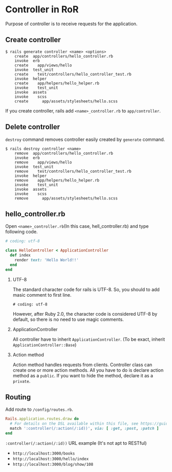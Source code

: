# Controller in RoR

Purpose of controller is to receive requests for the application. 

## Create controller

```shell
$ rails generate controller <name> <options>
    create  app/controllers/hello_controller.rb
    invoke  erb
    create    app/views/hello
    invoke  test_unit
    create    test/controllers/hello_controller_test.rb
    invoke  helper
    create    app/helpers/hello_helper.rb
    invoke    test_unit
    invoke  assets
    invoke    scss
    create      app/assets/stylesheets/hello.scss
```

If you create controller, rails add `<name>_controller.rb` to `app/controller`.

## Delete controller

`destroy` command removes controller easily created by `generate` command.

```shell
$ rails destroy controller <name>
    remove  app/controllers/hello_controller.rb
    invoke  erb
    remove    app/views/hello
    invoke  test_unit
    remove    test/controllers/hello_controller_test.rb
    invoke  helper
    remove    app/helpers/hello_helper.rb
    invoke    test_unit
    invoke  assets
    invoke    scss
    remove      app/assets/stylesheets/hello.scss
```

## hello_controller.rb

Open `<name>_controller.rb`(In this case, hell_controller.rb) and type following code.

```ruby
# coding: utf-8

class HelloController < ApplicationController
  def index
    render text: 'Hello World!!'
  end
end
```

1. UTF-8

    The standard character code for rails is UTF-8. So, you should to add masic comment to first line.

    `# coding: utf-8`

    However, after Ruby 2.0, the character code is considered UTF-8 by default, so there is no need to use magic comments.

2. ApplicationController

    All controller have to inherit `ApplicationController`. (To be exact, inherit `ApplicationController::Base`)

3. Action method

    Action method handles requests from clients. Controller class can create one or more action methods. All you have to do is declare action method as a `public`. If you want to hide the method, declare it as a `private`.

## Routing

Add route to `/config/routes.rb`.

```ruby
Rails.application.routes.draw do
  # For details on the DSL available within this file, see https://guides.rubyonrails.org/routing.html
  match ':controller(/:action(/:id))', via: [ :get, :post, :patch ]
end
```

`:controller(/:action(/:id))` URL example (It's not apt to RESTful)

* `http://localhost:3000/books`
* `http://localhost:3000/hello/index`
* `http://localhost:3000/blog/show/108`
